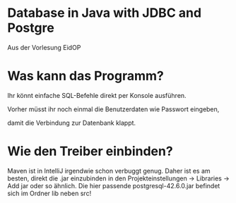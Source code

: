 # Database in Java with JDBC and Postgre

Aus der Vorlesung EidOP

# Was kann das Programm?

Ihr könnt einfache SQL-Befehle direkt per Konsole ausführen.

Vorher müsst ihr noch einmal die Benutzerdaten wie Passwort
eingeben,

damit die Verbindung zur Datenbank klappt.

# Wie den Treiber einbinden?

Maven ist in IntelliJ irgendwie schon verbuggt genug.
Daher ist es am besten,
direkt die .jar einzubinden in den Projekteinstellungen -> Libraries -> Add jar
oder so ähnlich.
Die hier passende postgresql-42.6.0.jar befindet sich im Ordner lib neben src!